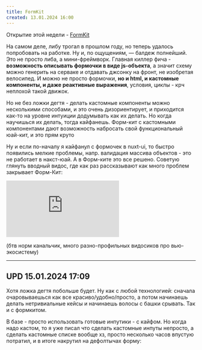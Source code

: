 ```yaml
---
title: FormKit
created: 13.01.2024 16:00
---
```



Открытие этой недели - <a href="https://formkit.com/">FormKit</a>


На самом деле, либу трогал в прошлом году, но
    теперь
    удалось попробовать на работке. Ну и, по ощущениям, — балдеж полнейший. Это не просто либа, а мини-фреймворк.
    Главная
    киллер фича - <b>возможность описывать
        формочки в виде js-объекта</b>, а значит схему можно генерить на серваке и отдавать джсонку на фронт, не
    изобретая велосипед. И можно не
    просто
    формочки, <b>но и html, и кастомные компоненты, и даже реактивные выражения</b>, условия, циклы - крч неплохой
    такой
    движок.


Но не без ложки дегтя - делать кастомные компоненты можно несколькими способами, и это очень дизориентирует, и
    приходится как-то на уровне интуиции додумывать как их делать. Но когда
    научишься их
    делать, тогда
    кайфанешь.
    Форм-кит с кастомными компонентами дают возможность набросать свой функциональный юай-кит, и это прям круто 



Ну и если по-началу я кайфанул с формочек в nuxt-ui, то быстро появились мелкие проблемы, напр. валидация
    массива
    объектов - это не работает в накст-юай. А в Форм-ките это все решено. Советую глянуть вводный видос, где как раз
    рассказывают как много проблем закрывает Форм-Кит:


<iframe src="https://www.youtube.com/embed/4YjegReDw5M?si=sc59vR_BF0fCTNM0"
        title="YouTube video player" frameborder="0"
        allow="accelerometer; autoplay; clipboard-write; encrypted-media; gyroscope; picture-in-picture; web-share"
        allowfullscreen></iframe>

(бтв норм канальчик, много разно-профильных видосиков про вью-экосистему)

<hr>
<h2>UPD 15.01.2024 17:09</h2>


Хотя ложка дегтя побольше будет. Ну как с любой технологией: сначала очаровываешься как все
    красиво/удобно/просто, а потом начинаешь делать нетривиальные кейсы и начинаешь волосы с башки срывать. Так и с
    формкитом.

В базе - просто использовать готовые инпутики - с кайфом. Но когда надо кастом, то я уже писал что сделать
    кастомные инпуты непросто, а сделать кастомные списке вообще хз, просто несколько часов впустую потратил, и в
    итоге накрутил на дефолтычах форму:



